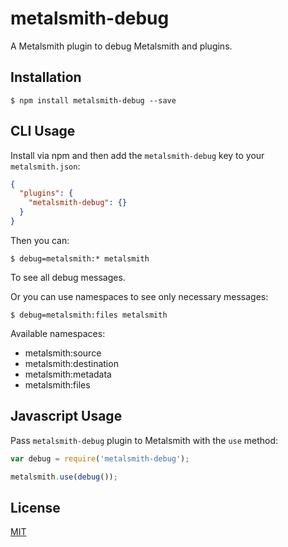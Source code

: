 # metalsmith-debug

A Metalsmith plugin to debug Metalsmith and plugins.

## Installation

```
$ npm install metalsmith-debug --save
```

## CLI Usage

Install via npm and then add the `metalsmith-debug` key to your `metalsmith.json`:

```json
{
  "plugins": {
    "metalsmith-debug": {}
  }
}
```
Then you can:

```
$ debug=metalsmith:* metalsmith
```
To see all debug messages.

Or you can use namespaces to see only necessary messages:

```
$ debug=metalsmith:files metalsmith
```

Available namespaces:

* metalsmith:source
* metalsmith:destination
* metalsmith:metadata
* metalsmith:files

## Javascript Usage

Pass `metalsmith-debug` plugin to Metalsmith with the `use` method:

```js
var debug = require('metalsmith-debug');

metalsmith.use(debug());
```

## License

[MIT](https://github.com/mahnunchik/metalsmith-debug/blob/master/LICENSE)
